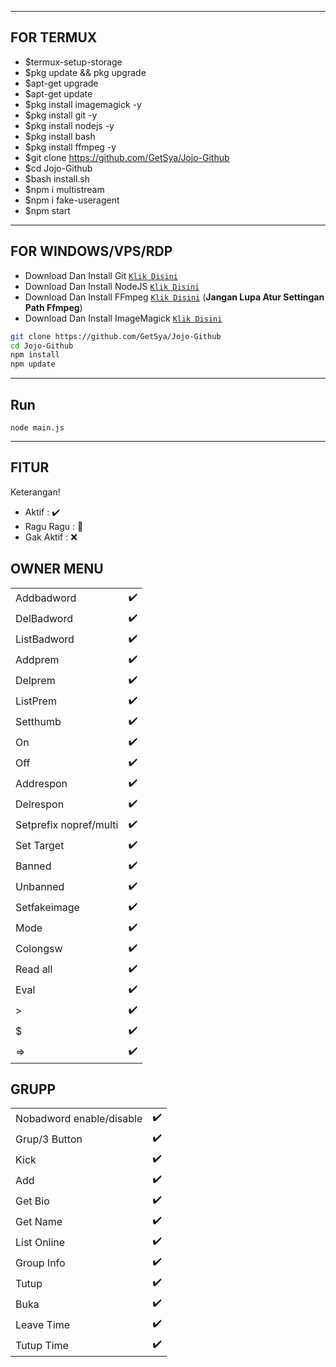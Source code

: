 ---------
## FOR TERMUX
- $termux-setup-storage
- $pkg update && pkg upgrade
- $apt-get upgrade
- $apt-get update
- $pkg install imagemagick -y
- $pkg install git -y
- $pkg install nodejs -y
- $pkg install bash
- $pkg install ffmpeg -y
- $git clone https://github.com/GetSya/Jojo-Github
- $cd Jojo-Github
- $bash install.sh
- $npm i multistream
- $npm i fake-useragent
- $npm start

---------

## FOR WINDOWS/VPS/RDP

* Download Dan Install Git [`Klik Disini`](https://git-scm.com/downloads)
* Download Dan Install NodeJS [`Klik Disini`](https://nodejs.org/en/download)
* Download Dan Install FFmpeg [`Klik Disini`](https://ffmpeg.org/download.html) (**Jangan Lupa Atur Settingan Path Ffmpeg**)
* Download Dan Install ImageMagick [`Klik Disini`](https://imagemagick.org/script/download.php)

```bash
git clone https://github.com/GetSya/Jojo-Github
cd Jojo-Github
npm install
npm update
```

---------

## Run

```node main.js```

---------

## FITUR
Keterangan!
- Aktif : ✔️
- Ragu Ragu : 🏃
- Gak Aktif : ❌
## OWNER MENU
| | |
| :--- | :--- |
| Addbadword | ✔️ |
| DelBadword | ✔️ |
| ListBadword | ✔️ |
| Addprem | ✔️ |
| Delprem | ✔️ |
| ListPrem | ✔️ |
| Setthumb | ✔️ |
| On | ✔️ |
| Off | ✔️ |
| Addrespon | ✔️ |
| Delrespon | ✔️ |
| Setprefix nopref/multi | ✔️ |
| Set Target | ✔️ |
| Banned | ✔️ |
| Unbanned | ✔️ |
| Setfakeimage | ✔️ |
| Mode | ✔️ |
| Colongsw | ✔️ |
| Read all | ✔️ |
| Eval | ✔️ |
| > | ✔️ |
| $ | ✔️ |
| => | ✔️ |
## GRUPP
| | |
| :--- | :--- |
| Nobadword enable/disable | ✔️ |
| Grup/3 Button | ✔️ |
| Kick | ✔️ |
| Add | ✔️ |
| Get Bio | ✔️ |
| Get Name | ✔️ |
| List Online | ✔️ |
| Group Info | ✔️ |
| Tutup | ✔️ |
| Buka | ✔️ |
| Leave Time | ✔️ |
| Tutup Time | ✔️ |
